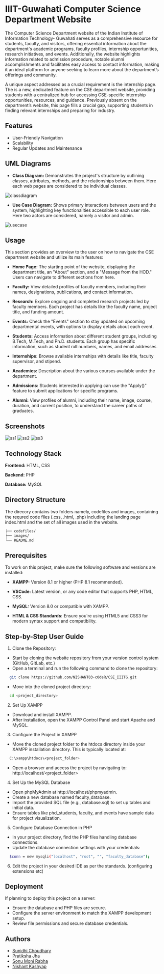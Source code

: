 
# IIIT-Guwahati Computer Science Department Website


The Computer Science Department website of the Indian Institute of Information Technology- Guwahati serves as a comprehensive resource for students, faculty, and visitors, offering essential information about the department's academic programs, faculty profiles, internship opportunities, research initiatives, and events. Additionally, the website highlights information related to admission procedure, notable alumni accomplishments and facilitates easy access to contact information, making it an ideal platform for anyone seeking to learn more about the department’s offerings and community.


A unique aspect addressed as a crucial requirement is the internship page. The is a new, dedicated feature on the CSE department website, providing students with a centralized hub for accessing CSE-specific internship opportunities, resources, and guidance. Previously absent on the department’s website, this page fills a crucial gap, supporting students in finding relevant internships and preparing for industry.
## Features

- User-Friendly Navigation
- Scalability
- Regular Updates and Maintenance



## UML Diagrams

- **Class Diagram:** Demonstrates the project's structure by outlining classes, attributes, methods, and the relationships between them. Here each web pages are considered to be individual classes.

![classdiagram](https://github.com/NISHANT03-cOdeR/CSE_IIITG/blob/859d694ca368c821822301fe0d331c9a4df0f261/images/DSS%20project%20(1).jpg)

- **Use Case Diagram:** Shows primary interactions between users and the system, highlighting key functionalities accessible to each user role. Here two actors are considered, namely a visitor and admin.

![usecase](https://github.com/NISHANT03-cOdeR/CSE_IIITG/blob/361b72be373b26a892da45b25603eaac68d37293/images/USECASE.jpg)
  

## Usage

This section provides an overview to the user on how to navigate the CSE department website and utilize its main features:

- **Home Page:** The starting point of the website, displaying the department title, an "About" section, and a "Message from the HOD." Users can navigate to different sections from here.

- **Faculty:** View detailed profiles of faculty members, including their names, designations, publications, and contact information. 

- **Research:** Explore ongoing and completed research projects led by faculty members. Each project has details like the faculty name, project title, and funding amount.

- **Events:** Check the "Events" section to stay updated on upcoming departmental events, with options to display details about each event.

- **Students:** Access information about different student groups, including B.Tech, M.Tech, and Ph.D. students. Each group has specific information, such as student roll numbers, names, and email addresses.

- **Internships:** Browse available internships with details like title, faculty supervisor, and stipend.
  
- **Academics:** Description about the various courses available under the department.

- **Admissions:** Students interested in applying can use the "Apply()" feature to submit applications for specific programs.

- **Alumni:** View profiles of alumni, including their name, image, course, duration, and current position, to understand the career paths of graduates.






## Screenshots

![ss1](https://github.com/NISHANT03-cOdeR/CSE_IIITG/blob/e936c74c2ab4116dc90ae6640d5aa984fb751dc8/images/ss1.jpg)
![ss2](https://github.com/NISHANT03-cOdeR/CSE_IIITG/blob/a057855e23610a43ad844981071c8a7883edb8c2/images/ss2.jpg)
![ss3](https://github.com/NISHANT03-cOdeR/CSE_IIITG/blob/fdff6bca931b0277c6aa94741cebfd39baea0fde/images/ss3.jpg)
## Technology Stack

**Frontend:** HTML, CSS

**Backend:** PHP

**Database:** MySQL


## Directory Structure

The direcory contains two folders namely, codefiles and images, containing the requred code files (.css, .html, .php) including the landing page index.html and the set of all images used in the website.
```bash
├── codefiles/         
├── images/             
└── README.md 
```
  
## Prerequisites

To work on this project, make sure the following software and versions are installed:

- **XAMPP:** Version 8.1 or higher (PHP 8.1 recommended). 
  
- **VSCode:** Latest version, or any code editor that supports PHP, HTML, CSS.

- **MySQL:** Version 8.0 or compatible with XAMPP.

- **HTML & CSS Standards:** Ensure you're using HTML5 and CSS3 for modern syntax support and compatibility.

## Step-by-Step User Guide

1. Clone the Repository:

- Start by cloning the website repository from your version control system (GitHub, GitLab, etc.)
- Open a terminal and run the following command to clone the repository:

```bash
  git clone https://github.com/NISHANT03-cOdeR/CSE_IIITG.git
```
  

- Move into the cloned project directory:

```bash
  cd <project_directory>
```

2. Set Up XAMPP

-  Download and install XAMPP.
- After installation, open the XAMPP Control Panel and start Apache and MySQL.

3. Configure the Project in XAMPP

- Move the cloned project folder to the htdocs directory inside your XAMPP installation directory. This is typically located at: 

```bash
  C:\xampp\htdocs\<project_folder>
```

- Open a browser and access the project by navigating to: http://localhost/<project_folder>


4. Set Up the MySQL Database

- Open phpMyAdmin at http://localhost/phpmyadmin.
- Create a new database named faculty_database.
- Import the provided SQL file (e.g., database.sql) to set up tables and initial data.
- Ensure tables like phd_students, faculty, and events have sample data for project visualization.

5. Configure Database Connection in PHP

- In your project directory, find the PHP files handling database connections.
- Update the database connection settings with your credentials:

```bash
  $conn = new mysqli("localhost", "root", "", "faculty_database");
```

6. Edit the project in your desired IDE as per the standards. (configuring extensions etc)


## Deployment

If planning to deploy this project on a server:

- Ensure the database and PHP files are secure.
- Configure the server environment to match the XAMPP development setup.
- Review file permissions and secure database credentials.

## Authors

- [Sunidhi Choudhary](https://github.com/sunidhi009)
- [Pratiksha Jha](https://github.com/Pritu345)
- [Sonu Moni Rabha](https://github.com/SONUXO)
- [Nishant Kashyap](https://github.com/NISHANT03-cOdeR)






